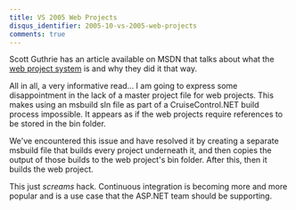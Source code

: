 ```yaml
---
title: VS 2005 Web Projects
disqus_identifier: 2005-10-vs-2005-web-projects
comments: true
---
```


Scott Guthrie has an article available on MSDN that talks about what the [web project system][1] is and why they did it that way.

All in all, a very informative read... I am going to express some disappointment in the lack of a master project file for web projects. This makes using an msbuild sln file as part of a CruiseControl.NET build process impossible. It appears as if the web projects require references to be stored in the bin folder.

We've encountered this issue and have resolved it by creating a separate msbuild file that builds every project underneath it, and then copies the output of those builds to the web project's bin folder. After this, then it builds the web project.

This just *screams* hack. Continuous integration is becoming more and more popular and is a use case that the ASP.NET team should be supporting.

[1]:http://msdn.microsoft.com/asp.net/default.aspx?pull=/library/en-us/dnaspp/html/VS05WebProjSys.asp
